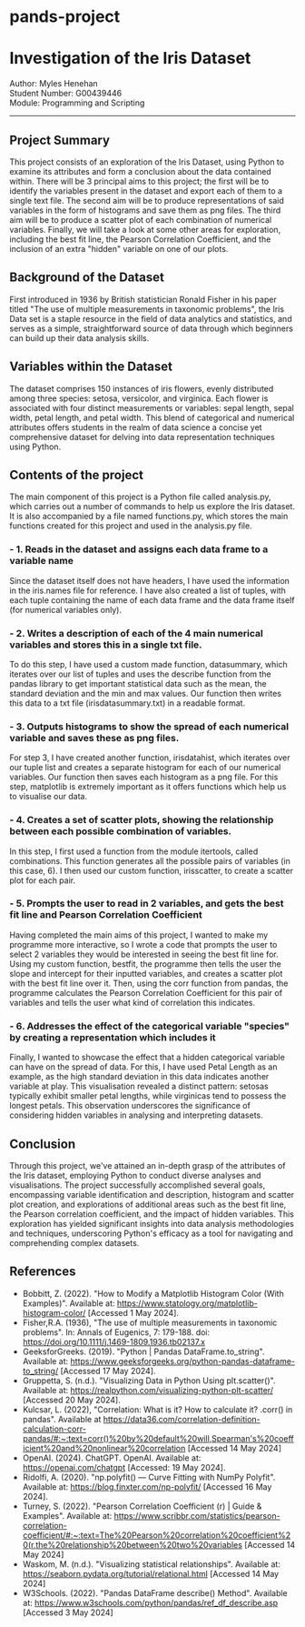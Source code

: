 # pands-project

# Investigation of the Iris Dataset
Author: Myles Henehan<br/>Student Number: G00439446<br/>Module: Programming and Scripting
***

## Project Summary
This project consists of an exploration of the Iris Dataset, using Python to examine its attributes and form a conclusion about the data contained within. There will be 3 principal aims to this project; the first will be to identify the variables present in the dataset and export each of them to a single text file. The second aim will be to produce representations of said variables in the form of histograms and save them as png files. The third aim will be to produce a scatter plot of each combination of numerical variables. Finally, we will take a look at some other areas for exploration, including the best fit line, the Pearson Correlation Coefficient, and the inclusion of an extra "hidden" variable on one of our plots.

## Background of the Dataset
First introduced in 1936 by British statistician Ronald Fisher in his paper titled "The use of multiple measurements in taxonomic problems", the Iris Data set is a staple resource in the field of data analytics and statistics, and serves as a simple, straightforward source of data through which beginners can build up their data analysis skills.

## Variables within the Dataset
The dataset comprises 150 instances of iris flowers, evenly distributed among three species: setosa, versicolor, and virginica. Each flower is associated with four distinct measurements or variables: sepal length, sepal width, petal length, and petal width. This blend of categorical and numerical attributes offers students in the realm of data science a concise yet comprehensive dataset for delving into data representation techniques using Python.

## Contents of the project
The main component of this project is a Python file called analysis.py, which carries out a number of commands to help us explore the Iris dataset. It is also accompanied by a file named functions.py, which stores the main functions created for this project and used in the analysis.py file.

### - 1. Reads in the dataset and assigns each data frame to a variable name
Since the dataset itself does not have headers, I have used the information in the iris.names file for reference. I have also created a list of tuples, with each tuple containing the name of each data frame and the data frame itself (for numerical variables only).

### - 2. Writes a description of each of the 4 main numerical variables and stores this in a single txt file.
To do this step, I have used a custom made function, datasummary, which iterates over our list of tuples and uses the describe function from the pandas library to get important statistical data such as the mean, the standard deviation and the min and max values. Our function then writes this data to a txt file (irisdatasummary.txt) in a readable format.

### - 3. Outputs histograms to show the spread of each numerical variable and saves these as png files.
For step 3, I have created another function, irisdatahist, which iterates over our tuple list and creates a separate histogram for each of our numerical variables. Our function then saves each histogram as a png file. For this step, matplotlib is extremely important as it offers functions which help us to visualise our data.

### - 4. Creates a set of scatter plots, showing the relationship between each possible combination of variables.
In this step, I first used a function from the module itertools, called combinations. This function generates all the possible pairs of variables (in this case, 6). I then used our custom function, irisscatter, to create a scatter plot for each pair.

### - 5. Prompts the user to read in 2 variables, and gets the best fit line and Pearson Correlation Coefficient
Having completed the main aims of this project, I wanted to make my programme more interactive, so I wrote a code that prompts the user to select 2 variables they would be interested in seeing the best fit line for. Using my custom function, bestfit, the programme then tells the user the slope and intercept for their inputted variables, and creates a scatter plot with the best fit line over it. Then, using the corr function from pandas, the programme calculates the Pearson Correlation Coefficient for this pair of variables and tells the user what kind of correlation this indicates.

### - 6. Addresses the effect of the categorical variable "species" by creating a representation which includes it
Finally, I wanted to showcase the effect that a hidden categorical variable can have on the spread of data. For this, I have used Petal Length as an example, as the high standard deviation in this data indicates another variable at play. This visualisation revealed a distinct pattern: setosas typically exhibit smaller petal lengths, while virginicas tend to possess the longest petals. This observation underscores the significance of considering hidden variables in analysing and interpreting datasets.

## Conclusion
Through this project, we've attained an in-depth grasp of the attributes of the Iris dataset, employing Python to conduct diverse analyses and visualisations. The project successfully accomplished several goals, encompassing variable identification and description, histogram and scatter plot creation, and explorations of additional areas such as the best fit line, the Pearson correlation coefficient, and the impact of hidden variables. This exploration has yielded significant insights into data analysis methodologies and techniques, underscoring Python's efficacy as a tool for navigating and comprehending complex datasets.

## References
- Bobbitt, Z. (2022). "How to Modify a Matplotlib Histogram Color (With Examples)". Available at: https://www.statology.org/matplotlib-histogram-color/ [Accessed 1 May 2024].
- Fisher,R.A. (1936), "The use of multiple measurements in taxonomic problems". In: Annals of Eugenics, 7: 179-188. doi: https://doi.org/10.1111/j.1469-1809.1936.tb02137.x
- GeeksforGreeks. (2019). "Python | Pandas DataFrame.to_string". Available at: https://www.geeksforgeeks.org/python-pandas-dataframe-to_string/ [Accessed 17 May 2024].
- Gruppetta, S. (n.d.). "Visualizing Data in Python Using plt.scatter()". Available at: https://realpython.com/visualizing-python-plt-scatter/ [Accessed 20 May 2024].
- Kulcsar, L. (2022), "Correlation: What is it? How to calculate it? .corr() in pandas". Available at https://data36.com/correlation-definition-calculation-corr-pandas/#:~:text=corr()%20by%20default%20will,Spearman's%20coefficient%20and%20nonlinear%20correlation [Accessed 14 May 2024]
- OpenAI. (2024). ChatGPT. OpenAI. Available at: https://openai.com/chatgpt [Accessed: 19 May 2024].
- Ridolfi, A. (2020). "np.polyfit() — Curve Fitting with NumPy Polyfit". Available at: https://blog.finxter.com/np-polyfit/ [Accessed 16 May 2024].
- Turney, S. (2022). "Pearson Correlation Coefficient (r) | Guide & Examples". Available at: https://www.scribbr.com/statistics/pearson-correlation-coefficient/#:~:text=The%20Pearson%20correlation%20coefficient%20(r,the%20relationship%20between%20two%20variables [Accessed 14 May 2024]
- Waskom, M. (n.d.). "Visualizing statistical relationships". Available at: https://seaborn.pydata.org/tutorial/relational.html [Accessed 14 May 2024]
- W3Schools. (2022). "Pandas DataFrame describe() Method". Available at: https://www.w3schools.com/python/pandas/ref_df_describe.asp [Accessed 3 May 2024]